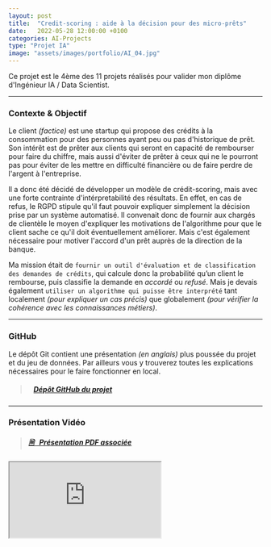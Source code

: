 ```yaml
---
layout: post
title:  "Credit-scoring : aide à la décision pour des micro-prêts"
date:   2022-05-28 12:00:00 +0100
categories: AI-Projects
type: "Projet IA"
image: "assets/images/portfolio/AI_04.jpg"
---
```


Ce projet est le 4ème des 11 projets réalisés pour valider mon diplôme d'Ingénieur IA / Data Scientist.

---
### Contexte & Objectif

Le client *(factice)* est une startup qui propose des crédits à la consommation pour des personnes ayant peu ou pas d'historique de prêt. Son intérêt est de prêter aux clients qui seront en capacité de rembourser pour faire du chiffre, mais aussi d'éviter de prêter à ceux qui ne le pourront pas pour éviter de les mettre en difficulté financière ou de faire perdre de l'argent à l'entreprise.

Il a donc été décidé de développer un modèle de crédit-scoring, mais avec une forte contrainte d'intérpretabilité des résultats. En effet, en cas de refus, le RGPD stipule qu'il faut pouvoir expliquer simplement la décision prise par un système automatisé. Il convenait donc de fournir aux chargés de clientèle le moyen d'expliquer les motivations de l'algorithme pour que le client sache ce qu'il doit éventuellement améliorer. Mais c'est également nécessaire pour motiver l'accord d'un prêt auprès de la direction de la banque.

Ma mission était de `fournir un outil d'évaluation et de classification des demandes de crédits`, qui calcule donc la probabilité qu’un client le rembourse, puis classifie la demande en *accordé* ou *refusé*. Mais je devais également `utiliser un algorithme qui puisse être interprété` tant localement *(pour expliquer un cas précis)* que globalement *(pour vérifier la cohérence avec les connaissances métiers)*.

---
### GitHub
Le dépôt Git contient une présentation *(en anglais)* plus poussée du projet et du jeu de données. Par ailleurs vous y trouverez toutes les explications nécessaires pour le faire fonctionner en local.

> ##### <ico class="ti-github"></ico>&nbsp;&nbsp; <a href='https://github.com/Valkea/OC_AI_04' target='_blank'>Dépôt GitHub du projet</a>

---
### Présentation Vidéo

> ##### <a href='{{site.baseurl}}/assets/pdf/AI_P04.pdf' target='_blank'><ico><b>🗎 </b></ico>&nbsp;&nbsp;Présentation PDF associée</a>

<iframe class='youtube_video' src="https://www.youtube-nocookie.com/embed/EtK3HNdhMgc" title="YouTube video player" allow="accelerometer; autoplay; clipboard-write; encrypted-media; gyroscope; picture-in-picture" allowfullscreen></iframe>
